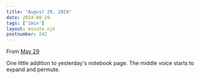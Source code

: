 ```yaml
---
title: "August 29, 2024"
date: 2024-08-29
tags: ['1min']
layout: minute.njk
postnumber: 242
---	
```



From [May 29](https://www.listenfaster.com/main/190/)

One little addition to yesterday's notebook page. The middle voice starts to expand and permute.